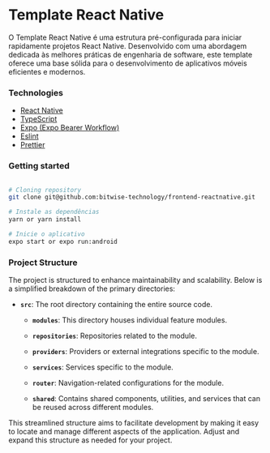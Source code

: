 # Template React Native

O Template React Native é uma estrutura pré-configurada para iniciar rapidamente projetos React Native. Desenvolvido com uma abordagem dedicada às melhores práticas de engenharia de software, este template oferece uma base sólida para o desenvolvimento de aplicativos móveis eficientes e modernos.

### Technologies
- [React Native ](https://reactnative.dev/docs/getting-started)
- [TypeScript](https://www.typescriptlang.org/)
- [Expo (Expo Bearer Workflow)](https://expo.io/)
- [Eslint](https://eslint.org/)
- [Prettier](https://prettier.io/)

### Getting started

```bash

# Cloning repository
git clone git@github.com:bitwise-technology/frontend-reactnative.git

# Instale as dependências
yarn or yarn install

# Inicie o aplicativo
expo start or expo run:android
```

### Project Structure

The project is structured to enhance maintainability and scalability. Below is a simplified breakdown of the primary directories:

- **`src`**: The root directory containing the entire source code.

  - **`modules`**: This directory houses individual feature modules.

  - **`repositories`**: Repositories related to the module.

  - **`providers`**: Providers or external integrations specific to the module.

  - **`services`**: Services specific to the module.

  - **`router`**: Navigation-related configurations for the module.

  - **`shared`**: Contains shared components, utilities, and services that can be reused across different modules.

This streamlined structure aims to facilitate development by making it easy to locate and manage different aspects of the application. Adjust and expand this structure as needed for your project.











